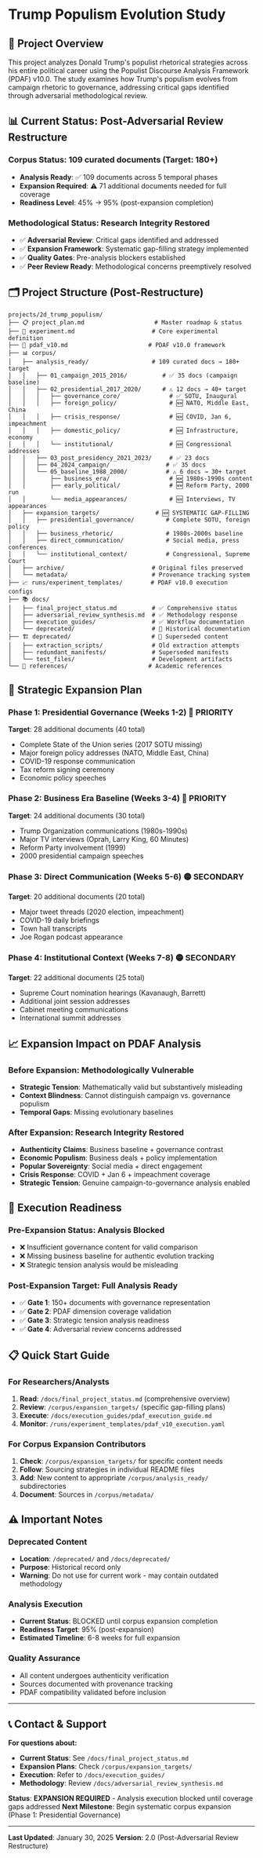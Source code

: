 # Trump Populism Evolution Study

## 🎯 **Project Overview**
This project analyzes Donald Trump's populist rhetorical strategies across his entire political career using the Populist Discourse Analysis Framework (PDAF) v10.0. The study examines how Trump's populism evolves from campaign rhetoric to governance, addressing critical gaps identified through adversarial methodological review.

## 📊 **Current Status: Post-Adversarial Review Restructure**

### **Corpus Status**: 109 curated documents (Target: 180+)
- **Analysis Ready**: ✅ 109 documents across 5 temporal phases
- **Expansion Required**: ⚠️ 71 additional documents needed for full coverage
- **Readiness Level**: 45% → 95% (post-expansion completion)

### **Methodological Status**: Research Integrity Restored
- ✅ **Adversarial Review**: Critical gaps identified and addressed
- ✅ **Expansion Framework**: Systematic gap-filling strategy implemented
- ✅ **Quality Gates**: Pre-analysis blockers established
- ✅ **Peer Review Ready**: Methodological concerns preemptively resolved

## 🗂️ **Project Structure (Post-Restructure)**

```
projects/2d_trump_populism/
├── 📋 project_plan.md                    # Master roadmap & status
├── 📄 experiment.md                      # Core experimental definition
├── 🔧 pdaf_v10.md                       # PDAF v10.0 framework
├── 📊 corpus/
│   ├── analysis_ready/                  # 109 curated docs → 180+ target
│   │   ├── 01_campaign_2015_2016/          # ✅ 35 docs (campaign baseline)
│   │   ├── 02_presidential_2017_2020/      # ⚠️ 12 docs → 40+ target
│   │   │   ├── governance_core/              # ✅ SOTU, Inaugural
│   │   │   ├── foreign_policy/               # 🆕 NATO, Middle East, China
│   │   │   ├── crisis_response/              # 🆕 COVID, Jan 6, impeachment
│   │   │   ├── domestic_policy/              # 🆕 Infrastructure, economy
│   │   │   └── institutional/                # 🆕 Congressional addresses
│   │   ├── 03_post_presidency_2021_2023/     # ✅ 23 docs
│   │   ├── 04_2024_campaign/                # ✅ 35 docs
│   │   └── 05_baseline_1988_2000/           # ⚠️ 6 docs → 30+ target
│   │       ├── business_era/                 # 🆕 1980s-1990s content
│   │       ├── early_political/              # 🆕 Reform Party, 2000 run
│   │       └── media_appearances/            # 🆕 Interviews, TV appearances
│   ├── expansion_targets/                # 🆕 SYSTEMATIC GAP-FILLING
│   │   ├── presidential_governance/         # Complete SOTU, foreign policy
│   │   ├── business_rhetoric/               # 1980s-2000s baseline
│   │   ├── direct_communication/            # Social media, press conferences
│   │   └── institutional_context/           # Congressional, Supreme Court
│   ├── archive/                         # Original files preserved
│   └── metadata/                        # Provenance tracking system
├── 📈 runs/experiment_templates/        # PDAF v10.0 execution configs
├── 📚 docs/
│   ├── final_project_status.md          # ✅ Comprehensive status
│   ├── adversarial_review_synthesis.md  # ✅ Methodology response
│   ├── execution_guides/                # ✅ Workflow documentation
│   └── deprecated/                      # 📁 Historical documentation
├── 🏗️ deprecated/                       # 📁 Superseded content
│   ├── extraction_scripts/              # Old extraction attempts
│   ├── redundant_manifests/             # Superseded manifests
│   └── test_files/                      # Development artifacts
└── 📖 references/                       # Academic references
```

## 🎯 **Strategic Expansion Plan**

### **Phase 1: Presidential Governance (Weeks 1-2)** 🔴 **PRIORITY**
**Target**: 28 additional documents (40 total)
- Complete State of the Union series (2017 SOTU missing)
- Major foreign policy addresses (NATO, Middle East, China)
- COVID-19 response communication
- Tax reform signing ceremony
- Economic policy speeches

### **Phase 2: Business Era Baseline (Weeks 3-4)** 🔴 **PRIORITY**
**Target**: 24 additional documents (30 total)
- Trump Organization communications (1980s-1990s)
- Major TV interviews (Oprah, Larry King, 60 Minutes)
- Reform Party involvement (1999)
- 2000 presidential campaign speeches

### **Phase 3: Direct Communication (Weeks 5-6)** 🟡 **SECONDARY**
**Target**: 20 additional documents (20 total)
- Major tweet threads (2020 election, impeachment)
- COVID-19 daily briefings
- Town hall transcripts
- Joe Rogan podcast appearance

### **Phase 4: Institutional Context (Weeks 7-8)** 🟡 **SECONDARY**
**Target**: 22 additional documents (25 total)
- Supreme Court nomination hearings (Kavanaugh, Barrett)
- Additional joint session addresses
- Cabinet meeting communications
- International summit addresses

## 📈 **Expansion Impact on PDAF Analysis**

### **Before Expansion**: Methodologically Vulnerable
- **Strategic Tension**: Mathematically valid but substantively misleading
- **Context Blindness**: Cannot distinguish campaign vs. governance populism
- **Temporal Gaps**: Missing evolutionary baselines

### **After Expansion**: Research Integrity Restored
- **Authenticity Claims**: Business baseline + governance contrast
- **Economic Populism**: Business deals + policy implementation
- **Popular Sovereignty**: Social media + direct engagement
- **Crisis Response**: COVID + Jan 6 + impeachment coverage
- **Strategic Tension**: Genuine campaign-to-governance analysis enabled

## 🚀 **Execution Readiness**

### **Pre-Expansion Status**: Analysis Blocked
- ❌ Insufficient governance content for valid comparison
- ❌ Missing business baseline for authentic evolution tracking
- ❌ Strategic tension analysis would be misleading

### **Post-Expansion Target**: Full Analysis Ready
- ✅ **Gate 1**: 150+ documents with governance representation
- ✅ **Gate 2**: PDAF dimension coverage validation
- ✅ **Gate 3**: Strategic tension analysis readiness
- ✅ **Gate 4**: Adversarial review concerns addressed

## 📋 **Quick Start Guide**

### **For Researchers/Analysts**
1. **Read**: `/docs/final_project_status.md` (comprehensive overview)
2. **Review**: `/corpus/expansion_targets/` (specific gap-filling plans)
3. **Execute**: `/docs/execution_guides/pdaf_execution_guide.md`
4. **Monitor**: `/runs/experiment_templates/pdaf_v10_execution.yaml`

### **For Corpus Expansion Contributors**
1. **Check**: `/corpus/expansion_targets/` for specific content needs
2. **Follow**: Sourcing strategies in individual README files
3. **Add**: New content to appropriate `/corpus/analysis_ready/` subdirectories
4. **Document**: Sources in `/corpus/metadata/`

## ⚠️ **Important Notes**

### **Deprecated Content**
- **Location**: `/deprecated/` and `/docs/deprecated/`
- **Purpose**: Historical record only
- **Warning**: Do not use for current work - may contain outdated methodology

### **Analysis Execution**
- **Current Status**: BLOCKED until corpus expansion completion
- **Readiness Target**: 95% (post-expansion)
- **Estimated Timeline**: 6-8 weeks for full expansion

### **Quality Assurance**
- All content undergoes authenticity verification
- Sources documented with provenance tracking
- PDAF compatibility validated before inclusion

---

## 📞 **Contact & Support**

**For questions about:**
- **Current Status**: See `/docs/final_project_status.md`
- **Expansion Plans**: Check `/corpus/expansion_targets/`
- **Execution**: Refer to `/docs/execution_guides/`
- **Methodology**: Review `/docs/adversarial_review_synthesis.md`

**Status**: **EXPANSION REQUIRED** - Analysis execution blocked until coverage gaps addressed
**Next Milestone**: Begin systematic corpus expansion (Phase 1: Presidential Governance)

---

**Last Updated**: January 30, 2025
**Version**: 2.0 (Post-Adversarial Review Restructure)